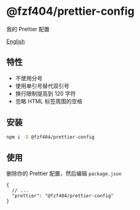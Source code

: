 # @fzf404/prettier-config

我的 Prettier 配置

[English](README.md)

## 特性

- 不使用分号
- 使用单引号替代双引号
- 换行限制提高到 120 字符
- 忽略 HTML 标签周围的空格

## 安装

```bash
npm i -D @fzf404/prettier-config
```

## 使用

删除你的 Prettier 配置，然后编辑 `package.json`

```jsonc
{
  // ...
  "prettier": "@fzf404/prettier-config"
}
```
